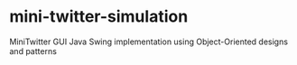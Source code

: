 # mini-twitter-simulation
MiniTwitter GUI Java Swing implementation
using Object-Oriented designs and patterns
